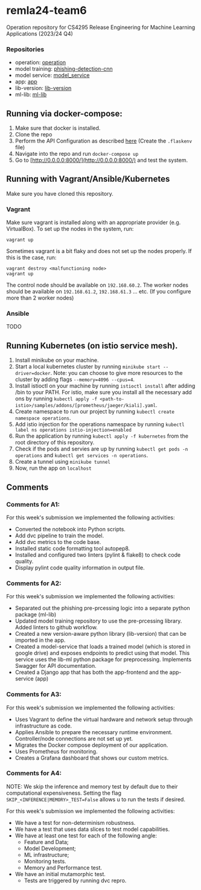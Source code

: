 # remla24-team6
Operation repository for CS4295 Release Engineering for Machine Learning Applications (2023/24 Q4)

### Repositories

- operation: [operation](https://github.com/remla24-team6/operation/tree/A3)
- model training: [phishing-detection-cnn](https://github.com/remla24-team6/phishing_detection_cnn/tree/A4)
- model service: [model_service](https://github.com/remla24-team6/model-service/tree/A3)
- app: [app](https://github.com/remla24-team6/app/tree/A3)
- lib-version: [lib-version](https://github.com/remla24-team6/lib-version/tree/A3)
- ml-lib: [ml-lib](https://github.com/remla24-team6/ml-lib/tree/A3)

## Running via docker-compose:

1. Make sure that docker is installed.
2. Clone the repo
3. Perform the API Configuration as described [here](https://github.com/remla24-team6/model-service) (Create the `.flaskenv` file)
4. Navigate into the repo and run `docker-compose up`
5. Go to [http://0.0.0.0:8000/](http://0.0.0.0:8000/) and test the system.


## Running with Vagrant/Ansible/Kubernetes

Make sure you have cloned this repository.

### Vagrant

Make sure vagrant is installed along with an appropriate provider (e.g. VirtualBox).
To set up the nodes in the system, run:
```
vagrant up
```
Sometimes vagrant is a bit flaky and does not set up the nodes properly. If this is the case, run:
```
vagrant destroy <malfunctioning node>
vagrant up
```

The control node should be available on `192.168.60.2`. The worker nodes should be available on `192.168.61.2`, `192.168.61.3` ... etc. (If you configure more than 2 worker nodes)

### Ansible
TODO

## Running Kubernetes (on istio service mesh).
1. Install minikube on your machine.
2. Start a local kubernetes cluster by running `minikube start --driver=docker`. Note: you can choose to give more resources to the cluster by adding flags `--memory=4096 --cpus=4`.
3. Install istioctl on your machine by running `istioctl install` after adding <path-to-istio>/bin to your PATH. For istio, make sure you install all the necessary add ons by running `kubectl apply -f <path-to-istio>/samples/addons/[prometheus/jaeger/kiali].yaml`.
4. Create namespace to run our project by running `kubectl create namespace operations`.
5. Add istio injection for the operations namespace by running `kubectl label ns operations istio-injection=enabled`
6. Run the application by running `kubectl apply -f kubernetes` from the root directory of this repository.
7. Check if the pods and servies are up by running `kubectl get pods -n operations` and `kubectl get services -n operations`.
8. Create a tunnel using `minikube tunnel`
9.  Now, run the app on `localhost`

## Comments 

### Comments for A1:
For this week's submission we implemented the following activities:
- Converted the notebook into Python scripts.
- Add dvc pipeline to train the model.
- Add dvc metrics to the code base.
- Installed static code formatting tool autopep8.
- Installed and configured two linters (pylint & flake8) to check code quality.
- Display pylint code quality information in output file.

### Comments for A2:
For this week's submission we implemented the following activities:
- Separated out the phishing pre-prcessing logic into a separate python package (ml-lib)
- Updated model training repository to use the pre-prcessing library. Added linters to github workflow.
- Created a new version-aware python library (lib-version) that can be imported in the app.
- Created a model-service that loads a trained model (which is stored in google drive) and exposes endpoints to predict using that model.
  This service uses the lib-ml python package for preprocessing. Implements Swagger for API documentation.
- Created a Django app that has both the app-frontend and the app-service (app)

### Comments for A3:
For this week's submission we implemented the following activities:
- Uses Vagrant to define the virtual hardware and network setup through infrastructure as code.
- Applies Ansible to prepare the necessary runtime environment. Controller/node connections are not set up yet.
- Migrates the Docker compose deployment of our application.
- Uses Prometheus for monitoring.
- Creates a Grafana dashboard that shows our custom metrics.

  
### Comments for A4:

NOTE: We skip the inference and memory test by default due to their computational expensiveness. Setting the flag `SKIP_<INFERENCE|MEMORY>_TEST=False` allows u to run the tests if desired.

For this week's submission we implemented the following activities:
- We have a test for non-determinism robustness.
- We have a test that uses data slices to test model capabilities.
- We have at least one test for each of the following angle:
  -  Feature and Data;
  -  Model Development;
  -  ML infrastructure;
  -  Monitoring tests. 
  -  Memory and Performance test.
- We have an initial mutamorphic test. 
  - Tests are triggered by running dvc repro.

  
